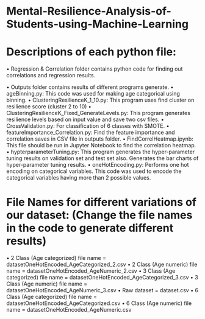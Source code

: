 # Mental-Resilience-Analysis-of-Students-using-Machine-Learning

# Descriptions of each python file:
•	Regression & Correlation folder contains python code for finding out correlations and regression results.

•	Outputs folder contains results of different programs generate.
•	ageBinning.py: This code was used for making age categorical using binning.
•	ClusteringResilienceK_1_10.py: This program uses find cluster on resilience score (cluster 2 to 10) 
•	ClusteringResilienceK_Fixed_GenerateLevels.py: This program generates resilience levels based on input value and save two csv files.
•	CrossValidation.py: For classification of 6 classes with SMOTE.
•	featureImportance_Correlation.py: Find the feature importance and correlation saves in CSV file in outputs folder.
•	FindCorrelHeatmap.ipynb: This file should be run in Jupyter Notebook to find the correlation heatmap.
•	hypterparameterTuning.py: This program generates the hyper-parameter tuning results on validation set and test set also. Generates the bar charts of hyper-parameter tuning results.
•	oneHotEncoding.py: Performs one hot encoding on categorical variables. This code was used to encode the categorical variables having more than 2 possible values.

# File Names for different variations of our dataset: (Change the file names in the code to generate different results)
• 2 Class (Age categorized) file name = datasetOneHotEncoded_AgeCategorized_2.csv
• 2 Class (Age numeric) file name = datasetOneHotEncoded_AgeNumeric_2.csv
• 3 Class (Age categorized) file name = datasetOneHotEncoded_AgeCategorized_3.csv
• 3 Class (Age numeric) file name = datasetOneHotEncoded_AgeNumeric_3.csv
• Raw dataset = dataset.csv
• 6 Class (Age categorized) file name = datasetOneHotEncoded_AgeCategorized.csv
• 6 Class (Age numeric) file name = datasetOneHotEncoded_AgeNumeric.csv




